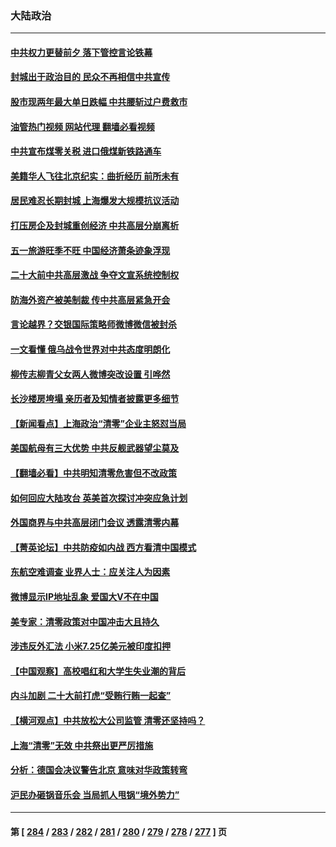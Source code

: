 ### 大陆政治
---
#### [中共权力更替前夕 落下管控言论铁幕](../../pages/ncid277/n13724847.md?05020445) 
#### [封城出于政治目的 民众不再相信中共宣传](../../pages/ncid277/n13724844.md?05020445) 
#### [股市现两年最大单日跌幅 中共腰斩过户费救市](../../pages/ncid277/n13724837.md?05020445) 
#### [油管热门视频 网站代理 翻墙必看视频](http://209.222.30.114:81/youtube.html?05020445)
#### [中共宣布煤零关税 进口俄煤新铁路通车](../../pages/ncid277/n13724873.md?05020445) 
#### [美籍华人飞往北京纪实：曲折经历 前所未有](../../pages/ncid277/n13724892.md?05020445) 
#### [居民难忍长期封城 上海爆发大规模抗议活动](../../pages/ncid277/n13724894.md?05020445) 
#### [打压房企及封城重创经济 中共高层分崩离析](../../pages/ncid277/n13724872.md?05020445) 
#### [五一旅游旺季不旺 中国经济萧条迹象浮现](../../pages/ncid277/n13724856.md?05020445) 
#### [二十大前中共高层激战 争夺文宣系统控制权](../../pages/ncid277/n13724822.md?05020445) 
#### [防海外资产被美制裁 传中共高层紧急开会](../../pages/ncid277/n13724802.md?05020445) 
#### [言论越界？交银国际策略师微博微信被封杀](../../pages/ncid277/n13724757.md?05020445) 
#### [一文看懂 俄乌战令世界对中共态度明朗化](../../pages/ncid277/n13723617.md?05020445) 
#### [柳传志柳青父女两人微博突改设置 引哗然](../../pages/ncid277/n13724559.md?05020445) 
#### [长沙楼房垮塌 亲历者及知情者披露更多细节](../../pages/ncid277/n13724546.md?05020445) 
#### [【新闻看点】上海政治“清零”企业主怒怼当局](../../pages/ncid277/n13724334.md?05020445) 
#### [美国航母有三大优势 中共反舰武器望尘莫及](../../pages/ncid277/n13710322.md?05020445) 
#### [【翻墙必看】中共明知清零危害但不改政策](../../pages/ncid277/n13724478.md?05020445) 
#### [如何回应大陆攻台 英美首次探讨冲突应急计划](../../pages/ncid277/n13724432.md?05020445) 
#### [外国商界与中共高层闭门会议 透露清零内幕](../../pages/ncid277/n13724312.md?05020445) 
#### [【菁英论坛】中共防疫如内战 西方看清中国模式](../../pages/ncid277/n13724211.md?05020445) 
#### [东航空难调查 业界人士：应关注人为因素](../../pages/ncid277/n13724333.md?05020445) 
#### [微博显示IP地址乱象 爱国大V不在中国](../../pages/ncid277/n13724291.md?05020445) 
#### [美专家：清零政策对中国冲击大且持久](../../pages/ncid277/n13724236.md?05020445) 
#### [涉违反外汇法 小米7.25亿美元被印度扣押](../../pages/ncid277/n13724194.md?05020445) 
#### [【中国观察】高校唱红和大学生失业潮的背后](../../pages/ncid277/n13724061.md?05020445) 
#### [内斗加剧 二十大前打虎“受贿行贿一起查”](../../pages/ncid277/n13724111.md?05020445) 
#### [【横河观点】中共放松大公司监管 清零还坚持吗？](../../pages/ncid277/n13723664.md?05020445) 
#### [上海“清零”无效 中共祭出更严厉措施](../../pages/ncid277/n13724093.md?05020445) 
#### [分析：德国会决议警告北京 意味对华政策转弯](../../pages/ncid277/n13723995.md?05020445) 
#### [沪民办砸锅音乐会 当局抓人甩锅“境外势力”](../../pages/ncid277/n13723970.md?05020445) 

---
#### 第 [ [284](./284.md?05020445) / [283](./283.md?05020445) / [282](./282.md?05020445) / [281](./281.md?05020445) / [280](./280.md?05020445) / [279](./279.md?05020445) / [278](./278.md?05020445) / [277](./277.md?05020445) ] 页
